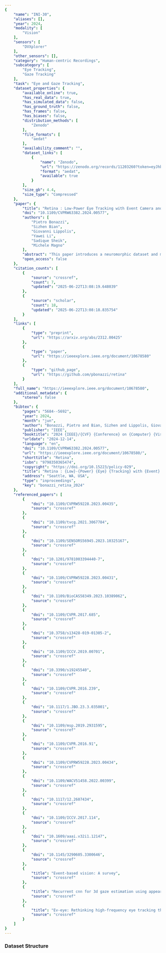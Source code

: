 ```yaml
---
{
    "name": "INI-30",
    "aliases": [],
    "year": 2024,
    "modality": [
        "Vision"
    ],
    "sensors": [
        "DVXplorer"
    ],
    "other_sensors": [],
    "category": "Human-centric Recordings",
    "subcategory": [
        "Eye Tracking",
        "Gaze Tracking"
    ],
    "task": "Eye and Gaze Tracking",
    "dataset_properties": {
        "available_online": true,
        "has_real_data": true,
        "has_simulated_data": false,
        "has_ground_truth": false,
        "has_frames": false,
        "has_biases": false,
        "distribution_methods": [
            "Zenodo"
        ],
        "file_formats": [
            "aedat"
        ],
        "availability_comment": "",
        "dataset_links": [
            {
                "name": "Zenodo",
                "url": "https://zenodo.org/records/11203260?token=eyJhbGciOiJIUzUxMiJ9.eyJpZCI6ImEzYmE4ZTI4LTU2NDQtNDhiNC05YjcxLTYyZjRiNzNhYzU2MCIsImRhdGEiOnt9LCJyYW5kb20iOiI0MmY3NDgwOTZiZDM4YWM2NDhmNTk4ZTc5MDMxYTg2NiJ9.oyQ8cMq0xVIoCC0JLpnLIUWnsSVVJS91dzZJkwqTmTgaETtkTJqL7qBCu6Nz9bBdR1IhUGViAOSpTc6Z02ja5Q",
                "format": "aedat",
                "available": true
            }
        ],
        "size_gb": 4.4,
        "size_type": "Compressed"
    },
    "paper": {
        "title": "Retina : Low-Power Eye Tracking with Event Camera and Spiking Hardware",
        "doi": "10.1109/CVPRW63382.2024.00577",
        "authors": [
            "Pietro Bonazzi",
            "Sizhen Bian",
            "Giovanni Lippolis",
            "Yawei Li",
            "Sadique Sheik",
            "Michele Magno"
        ],
        "abstract": "This paper introduces a neuromorphic dataset and methodology for eye tracking, harnessing event data captured streamed continuously by a Dynamic Vision Sensor (DVS). The framework integrates a directly trained Spiking Neuron Network (SNN) regression model and leverages a state-of-the-art low power edge neuromorphic processor - Speck. First, it introduces a representative event-based eye-tracking dataset, \"Ini-30,\" which was collected with two glass-mounted DVS cameras from thirty volunteers. Then, a SNN model, based on Integrate And Fire (IAF) neurons, named \"Retina\", is described , featuring only 64k parameters (6.63x fewer than 3ET) and achieving pupil tracking error of only 3.24 pixels in a 64x64 DVS input. The continuous regression output is obtained by means of temporal convolution using a non-spiking 1D filter slided across the output spiking layer over time. Retina is evaluated on the neuromorphic processor, showing an end-to-end power between 2.89-4.8 mW and a latency of 5.57-8.01 ms dependent on the time to slice the event-based video recording. The model is more precise than the latest event-based eye-tracking method, \"3ET\", on Ini-30, and shows comparable performance with significant model compression (35 times fewer MAC operations) in the synthetic dataset used in \"3ET\". We hope this work will open avenues for further investigation of close-loop neuromorphic solutions and true event-based training pursuing edge performance.",
        "open_access": false
    },
    "citation_counts": [
        {
            "source": "crossref",
            "count": 7,
            "updated": "2025-06-22T13:08:19.648039"
        },
        {
            "source": "scholar",
            "count": 18,
            "updated": "2025-06-22T13:08:18.835754"
        }
    ],
    "links": [
        {
            "type": "preprint",
            "url": "https://arxiv.org/abs/2312.00425"
        },
        {
            "type": "paper",
            "url": "https://ieeexplore.ieee.org/document/10678580"
        },
        {
            "type": "github_page",
            "url": "https://github.com/pbonazzi/retina"
        }
    ],
    "full_name": "https://ieeexplore.ieee.org/document/10678580",
    "additional_metadata": {
        "stereo": false
    },
    "bibtex": {
        "pages": "5684--5692",
        "year": 2024,
        "month": "jun",
        "author": "Bonazzi, Pietro and Bian, Sizhen and Lippolis, Giovanni and Li, Yawei and Sheik, Sadique and Magno, Michele",
        "publisher": "IEEE",
        "booktitle": "2024 {IEEE}/{CVF} {Conference} on {Computer} {Vision} and {Pattern} {Recognition} {Workshops} ({CVPRW})",
        "urldate": "2024-12-14",
        "language": "en",
        "doi": "10.1109/CVPRW63382.2024.00577",
        "url": "https://ieeexplore.ieee.org/document/10678580/",
        "shorttitle": "Retina",
        "isbn": "9798350365474",
        "copyright": "https://doi.org/10.15223/policy-029",
        "title": "Retina : {Low}-{Power} {Eye} {Tracking} with {Event} {Camera} and {Spiking} {Hardware}",
        "address": "Seattle, WA, USA",
        "type": "inproceedings",
        "key": "bonazzi_retina_2024"
    },
    "referenced_papers": [
        {
            "doi": "10.1109/CVPRW59228.2023.00435",
            "source": "crossref"
        },
        {
            "doi": "10.1109/tvcg.2021.3067784",
            "source": "crossref"
        },
        {
            "doi": "10.1109/SENSORS56945.2023.10325167",
            "source": "crossref"
        },
        {
            "doi": "10.1201/9781003394440-7",
            "source": "crossref"
        },
        {
            "doi": "10.1109/CVPRW59228.2023.00431",
            "source": "crossref"
        },
        {
            "doi": "10.1109/BioCAS58349.2023.10389062",
            "source": "crossref"
        },
        {
            "doi": "10.1109/CVPR.2017.685",
            "source": "crossref"
        },
        {
            "doi": "10.3758/s13428-019-01305-2",
            "source": "crossref"
        },
        {
            "doi": "10.1109/ICCV.2019.00701",
            "source": "crossref"
        },
        {
            "doi": "10.3390/s19245540",
            "source": "crossref"
        },
        {
            "doi": "10.1109/CVPR.2016.239",
            "source": "crossref"
        },
        {
            "doi": "10.1117/1.JBO.23.3.035001",
            "source": "crossref"
        },
        {
            "doi": "10.1109/msp.2019.2931595",
            "source": "crossref"
        },
        {
            "doi": "10.1109/CVPR.2016.91",
            "source": "crossref"
        },
        {
            "doi": "10.1109/CVPRW59228.2023.00434",
            "source": "crossref"
        },
        {
            "doi": "10.1109/WACV51458.2022.00399",
            "source": "crossref"
        },
        {
            "doi": "10.1117/12.2607434",
            "source": "crossref"
        },
        {
            "doi": "10.1109/ICCV.2017.114",
            "source": "crossref"
        },
        {
            "doi": "10.1609/aaai.v32i1.12147",
            "source": "crossref"
        },
        {
            "doi": "10.1145/3290605.3300646",
            "source": "crossref"
        },
        {
            "title": "Event-based vision: A survey",
            "source": "crossref"
        },
        {
            "title": "Recurrent cnn for 3d gaze estimation using appearance and shape cues",
            "source": "crossref"
        },
        {
            "title": "Ev-eye: Rethinking high-frequency eye tracking through the lenses of event cameras",
            "source": "crossref"
        }
    ]
}
---
```


### Dataset Structure
